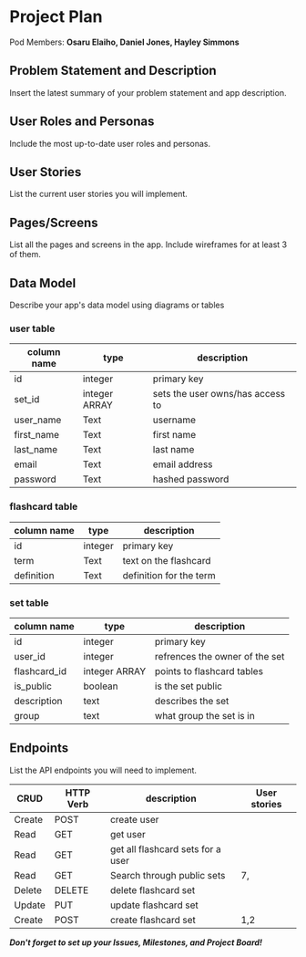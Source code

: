 # Project Plan

Pod Members: **Osaru Elaiho, Daniel Jones, Hayley Simmons**


## Problem Statement and Description

Insert the latest summary of your problem statement and app description.


## User Roles and Personas

Include the most up-to-date user roles and personas.


## User Stories

List the current user stories you will implement.


## Pages/Screens

List all the pages and screens in the app. Include wireframes for at least 3 of them.


## Data Model

Describe your app's data model using diagrams or tables

### user table

| column name     | type          | description                       |
| ---             | ----          | ---                               |
| id              | integer       | primary key                       |
| set_id          | integer ARRAY | sets the user owns/has access to  |
| user_name       | Text          | username                          |
| first_name      | Text          | first name                        |
| last_name       | Text          | last name                         |
| email           | Text          | email address                     |
| password        | Text          | hashed password                   |

### flashcard table

| column name | type    | description             |
| ---         | ----    | ---                     |
| id          | integer | primary key             |
| term        | Text    | text on the flashcard   |
| definition  | Text    | definition for the term |

### set table
| column name   | type          | description                     |
| ---           | ----          | ---                             |
| id            | integer       | primary key                     |
| user_id       | integer       | refrences the owner of the set  |
| flashcard_id  | integer ARRAY | points to flashcard tables      |
| is_public     | boolean       | is the set public               |
| description   | text          | describes the set               |
| group         | text          | what group the set is in        |

## Endpoints

List the API endpoints you will need to implement.

| CRUD        | HTTP Verb     | description                       | User stories |
| ---         | ----          | ---                               | ---          |
| Create      | POST          | create user                       |              |
| Read        | GET           | get user                          |              |
| Read        | GET           | get all flashcard sets for a user |              |
| Read        | GET           | Search through public sets        | 7,           |
| Delete      | DELETE        | delete flashcard set              |              |
| Update      | PUT           | update flashcard set              |              |
| Create      | POST          | create flashcard set              | 1,2          |





***Don't forget to set up your Issues, Milestones, and Project Board!***

